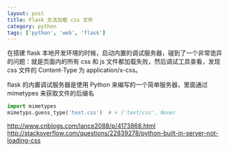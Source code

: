 ```yaml
---
layout: post
title: Flask 无法加载 css 文件
category: python
tags: ['python', 'web', 'flask']
---
```


在搭建 flask 本地开发环境的时候，启动内置的调试服务器，碰到了一个非常诡异的问题：就是页面内的所有 css 和 js 文件都加载失败，然后调试工具查看，发现 css 文件的 Content-Type 为 application/x-css。

flask 的内置调试服务器是使用 Python 来编写的一个简单服务器，里面通过 mimetypes 来获取文件的后缀名

```python
import mimetypes
mimetyps.guess_type('test.css')  # > ('text/css', None)
```

http://www.cnblogs.com/lance2088/p/4173868.html
http://stackoverflow.com/questions/22839278/python-built-in-server-not-loading-css

